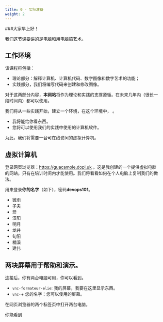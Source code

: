 ```yaml
---
title: 0 - 实际准备  
weight: 2
---
```



###大家早上好！

我们这节课要讲的是电脑和用电脑搞艺术。


## 工作环境

该课程将包括：
  - 理论部分：解释计算机、计算机代码、数字图像和数字艺术的功能；
  - 实践部分，我们将编写代码来创建和修改图像。

对于这两部分内容，**本网站**将作为理论和实践的支撑遵循。在未来几年内（很长一段时间内）都可以使用。

我们将从一些实践开始，建立一个环境，在这个环境中， 。

- 我将能给你看东西。
- 您将可以使用我们的实践中使用的计算机软件。

为此，我们将需要一台可在线访问的虚拟计算机。

## 虚拟计算机

登录网页浏览器：https://guacamole.dopl.uk 。这是我创建的一个提供虚拟电脑的网站。只有在培训时间内才能使用。我们将看看如何在个人电脑上复制我们的做法。

用来登录**你的名字**（如下），密码**devops101**。
 - 微雨
 - 子夫
 - 斝
 - 汉阳
 - 明月
 - 龙井
 - 旬阳
 - 楠溪
 - 建伟

 ## 两块屏幕用于帮助和演示。

 连接后，你有两台电脑可用，你可以看到。

 - `vnc-formateur-elie`: 我的屏幕，我要在这里显示东西。
 - `vnc-`+ 您的名字：您可以使用的屏幕。

 在网页浏览器的两个标签页中打开两台电脑。

你能看到 
